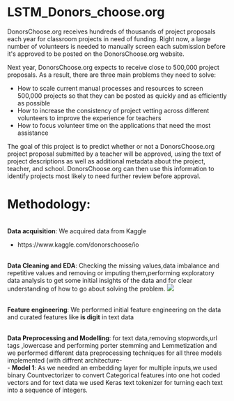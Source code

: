 # LSTM_Donors_choose.org
<p>
DonorsChoose.org receives hundreds of thousands of project proposals each year for classroom projects in need of funding. Right now, a large number of volunteers is needed to manually screen each submission before it's approved to be posted on the DonorsChoose.org website.
</p>
<p>
    Next year, DonorsChoose.org expects to receive close to 500,000 project proposals. As a result, there are three main problems they need to solve:
<ul>
<li>
    How to scale current manual processes and resources to screen 500,000 projects so that they can be posted as quickly and as efficiently as possible</li>
    <li>How to increase the consistency of project vetting across different volunteers to improve the experience for teachers</li>
    <li>How to focus volunteer time on the applications that need the most assistance</li>
    </ul>
</p>    
<p>
The goal of this project is to predict whether or not a DonorsChoose.org project proposal submitted by a teacher will be approved, using the text of project descriptions as well as additional metadata about the project, teacher, and school. DonorsChoose.org can then use this information to identify projects most likely to need further review before approval.
</p>

# Methodology:

<br>__Data acquisition__:
We acquired data from Kaggle <ul>
<li> https://www.kaggle.com/donorschoose/io</li>
</ul>

<br>__Data Cleaning and EDA__:
Checking the missing values,data imbalance and repetitive values and removing or imputing them,performing exploratory data analysis to get some initial insights of the data and for clear understanding of how to go about solving the problem.
<img src = https://github.com/yatscool007/LSTM_Donors_choose.org/blob/master/Images/newplot.png>

<br>__Feature engineering__:
We performed initial feature engineering on the data and curated features like __is digit__ in text data

<br>__Data Preprocessing and Modelling__:
for text data,removing stopwords,url tags ,lowercase and performing porter stemming and Lemmetization and we performed different data preprocessing techniques for all three models implemented (with diffrent architecture-
    <br>- __Model 1__: As we needed an embedding layer for multiple inputs,we used binary Countvectorizer to convert Categorical features into one hot coded vectors and for text data we used Keras text tokenizer for turning each text into a sequence of integers.
